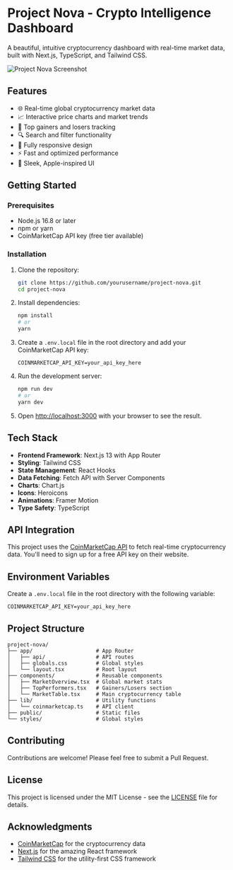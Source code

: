 # Project Nova - Crypto Intelligence Dashboard

A beautiful, intuitive cryptocurrency dashboard with real-time market data, built with Next.js, TypeScript, and Tailwind CSS.

![Project Nova Screenshot](https://via.placeholder.com/1200x600/1a1a2e/ffffff?text=Project+Nova+Screenshot)

## Features

- 🌐 Real-time global cryptocurrency market data
- 📈 Interactive price charts and market trends
- 🚀 Top gainers and losers tracking
- 🔍 Search and filter functionality
- 📱 Fully responsive design
- ⚡ Fast and optimized performance
- 🎨 Sleek, Apple-inspired UI

## Getting Started

### Prerequisites

- Node.js 16.8 or later
- npm or yarn
- CoinMarketCap API key (free tier available)

### Installation

1. Clone the repository:
   ```bash
   git clone https://github.com/yourusername/project-nova.git
   cd project-nova
   ```

2. Install dependencies:
   ```bash
   npm install
   # or
   yarn
   ```

3. Create a `.env.local` file in the root directory and add your CoinMarketCap API key:
   ```env
   COINMARKETCAP_API_KEY=your_api_key_here
   ```

4. Run the development server:
   ```bash
   npm run dev
   # or
   yarn dev
   ```

5. Open [http://localhost:3000](http://localhost:3000) with your browser to see the result.

## Tech Stack

- **Frontend Framework**: Next.js 13 with App Router
- **Styling**: Tailwind CSS
- **State Management**: React Hooks
- **Data Fetching**: Fetch API with Server Components
- **Charts**: Chart.js
- **Icons**: Heroicons
- **Animations**: Framer Motion
- **Type Safety**: TypeScript

## API Integration

This project uses the [CoinMarketCap API](https://coinmarketcap.com/api/) to fetch real-time cryptocurrency data. You'll need to sign up for a free API key on their website.

## Environment Variables

Create a `.env.local` file in the root directory with the following variable:

```env
COINMARKETCAP_API_KEY=your_api_key_here
```

## Project Structure

```
project-nova/
├── app/                    # App Router
│   ├── api/                # API routes
│   ├── globals.css         # Global styles
│   └── layout.tsx          # Root layout
├── components/             # Reusable components
│   ├── MarketOverview.tsx  # Global market stats
│   ├── TopPerformers.tsx   # Gainers/Losers section
│   └── MarketTable.tsx     # Main cryptocurrency table
├── lib/                    # Utility functions
│   └── coinmarketcap.ts    # API client
├── public/                 # Static files
└── styles/                 # Global styles
```

## Contributing

Contributions are welcome! Please feel free to submit a Pull Request.

## License

This project is licensed under the MIT License - see the [LICENSE](LICENSE) file for details.

## Acknowledgments

- [CoinMarketCap](https://coinmarketcap.com/) for the cryptocurrency data
- [Next.js](https://nextjs.org/) for the amazing React framework
- [Tailwind CSS](https://tailwindcss.com/) for the utility-first CSS framework
